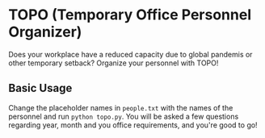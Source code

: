 # TOPO (Temporary Office Personnel Organizer)
Does your workplace have a reduced capacity due to global pandemis or other temporary setback? Organize your personnel with TOPO!

## Basic Usage
Change the placeholder names in `people.txt` with the names of the personnel and run `python topo.py`. You will be asked a few questions regarding year, month and you office requirements, and you're good to go!
